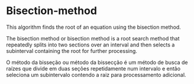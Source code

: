 # Bisection-method
This algorithm finds the root of an equation using the bisection method.


The bisection method or bisection method is a root search method that repeatedly splits into two sections over an interval and then selects a subinterval containing the root for further processing.

O método da bisseção ou método da bissecção é um método de busca de raízes que divide em duas seções repetidamente num intervalo e então seleciona um subintervalo contendo a raiz para processamento adicional.
